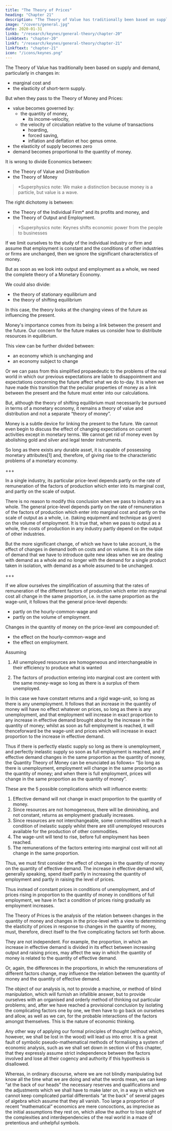 ```yaml
---
title: "The Theory of Prices"
heading: "Chapter 21"
description: "The Theory of Value has traditionally been based on supply and demand, particularly in changes in marginal cost and the elasticity of short-period supply"
image: "/covers/general.jpg"
date: 2020-01-31
linkb: "/research/keynes/general-theory/chapter-20"
linkbtext: "chapter-20"
linkf: "/research/keynes/general-theory/chapter-21"
linkftext: "chapter-21"
icon: "/icons/keynes.png"
---
```



The Theory of Value has traditionally been based on supply and demand, particularly in changes in:
- marginal cost and
- the elasticity of short-term supply.

But when they pass to the Theory of Money and Prices:
- value becomes governed by: 
  - the quantity of money, 
    - its income-velocity,
  - the velocity of circulation relative to the volume of transactions
    - hoarding,
    - forced saving, 
    - inflation and deflation et hoc genus omne.
- the elasticity of supply becomes zero
- demand becomes proportional to the quantity of money. 

<!-- We get lost and do not know what route or journey connects them. -->

<!-- Little attempt is made to relate these vaguer phrases to our former notions of the elasticities of supply and demand. -->
<!-- The foregoing chapters aimed to bring the theory of prices closer with the theory of value.  -->

It is wrong to divide Economics between:
- the Theory of Value and Distribution
- the Theory of Money

> *Superphysics note: We make a distinction because money is a particle, but value is a wave.



The right dichotomy is between:
- the Theory of the Individual Firm* and its profits and money, and 
- the Theory of Output and Employment. 

> *Superphysics note: Keynes shifts economic power from the people to businesses



If we limit ourselves to the study of the individual industry or firm and assume that employment is constant and the conditions of other industries or firms are unchanged, then we ignore the significant characteristics of money.

But as soon as we look into output and employment as a whole, we need the complete theory of a Monetary Economy.

We could also divide:
- the theory of stationary equilibrium and
- the theory of shifting equilibrium

In this case, the theory looks at the changing views of the future as influencing the present. 

Money's importance comes from its being a link between the present and the future.  Our concern for the future makes us consider how to distribute resources in equilibrium.

This view can be further divided between:
- an economy which is unchanging and
- an economy subject to change
<!-- where all things are foreseen from the beginning -->

Or we can pass from this simplified propaedeutic to the problems of the real world in which our previous expectations are liable to disappointment and expectations concerning the future affect what we do to-day. It is when we have made this transition that the peculiar properties of money as a link between the present and the future must enter into our calculations. 

But, although the theory of shifting equilibrium must necessarily be pursued in terms of a monetary economy, it remains a theory of value and distribution and not a separate “theory of money”. 

Money is a subtle device for linking the present to the future. We cannot even begin to discuss the effect of changing expectations on current activities except in monetary terms. We cannot get rid of money even by abolishing gold and silver and legal tender instruments. 

So long as there exists any durable asset, it is capable of possessing monetary attributes[1] and, therefore, of giving rise to the characteristic problems of a monetary economy.

+++

In a single industry, its particular price-level depends partly on the rate of remuneration of the factors of production which enter into its marginal cost, and partly on the scale of output. 

There is no reason to modify this conclusion when we pass to industry as a whole. The general price-level depends partly on the rate of remuneration of the factors of production which enter into marginal cost and partly on the scale of output as a whole, i.e. (taking equipment and technique as given) on the volume of employment. It is true that, when we pass to output as a whole, the costs of production in any industry partly depend on the output of other industries. 

But the more significant change, of which we have to take account, is the effect of changes in demand both on costs and on volume. It is on the side of demand that we have to introduce quite new ideas when we are dealing with demand as a whole and no longer with the demand for a single product taken in isolation, with demand as a whole assumed to be unchanged.

+++

If we allow ourselves the simplification of assuming that the rates of remuneration of the different factors of production which enter into marginal cost all change in the same proportion, i.e. in the same proportion as the wage-unit, it follows that the general price-level <!-- (taking equipment and technique as given) --> depends:
- partly on the <!-- wage-unit --> hourly-common-wage and
- partly on the volume of employment. 


Changes in the quantity of money on the price-level are compounded of:
- the effect on the hourly-common-wage <!-- wage-unit --> and
- the effect on employment.

Assuming

1. All unemployed resources are homogeneous and interchangeable in their efficiency to produce what is wanted

2. The factors of production entering into marginal cost are content with the same money-wage so long as there is a surplus of them unemployed. 

In this case we have constant returns and a rigid wage-unit, so long as there is any unemployment. It follows that an increase in the quantity of money will have no effect whatever on prices, so long as there is any unemployment, and that employment will increase in exact proportion to any increase in effective demand brought about by the increase in the quantity of money; whilst as soon as full employment is reached, it will thenceforward be the wage-unit and prices which will increase in exact proportion to the increase in effective demand. 

Thus if there is perfectly elastic supply so long as there is unemployment, and perfectly inelastic supply so soon as full employment is reached, and if effective demand changes in the same proportion as the quantity of money, the Quantity Theory of Money can be enunciated as follows= “So long as there is unemployment, employment will change in the same proportion as the quantity of money; and when there is full employment, prices will change in the same proportion as the quantity of money”.

<!-- Having, however, satisfied tradition by introducing a sufficient number of simplifying assumptions to enable us to enunciate a Quantity Theory of Money, let us now consider the  -->

These are the 5 possible complications which will influence events:

1. Effective demand will not change in exact proportion to the quantity of money.
2. Since resources are not homogeneous, there will be diminishing, and not constant, returns as employment gradually increases.
3. Since resources are not interchangeable, some commodities will reach a condition of inelastic supply whilst there are still unemployed resources available for the production of other commodities.
4. The wage-unit will tend to rise, before full employment has been reached.
5. The remunerations of the factors entering into marginal cost will not all change in the same proportion.

Thus, we must first consider the effect of changes in the quantity of money on the quantity of effective demand. The increase in effective demand will, generally speaking, spend itself partly in increasing the quantity of employment and partly in raising the level of prices. 

Thus instead of constant prices in conditions of unemployment, and of prices rising in proportion to the quantity of money in conditions of full employment, we have in fact a condition of prices rising gradually as employment increases. 

The Theory of Prices is the analysis of the relation between changes in the quantity of money and changes in the price-level with a view to determining the elasticity of prices in response to changes in the quantity of money, must, therefore, direct itself to the five complicating factors set forth above.

<!-- We will consider each of them in turn. But this procedure must not be allowed to lead us into supposing that they are, strictly speaking,  -->
They are not independent. For example, the proportion, in which an increase in effective demand is divided in its effect between increasing output and raising prices, may affect the way in which the quantity of money is related to the quantity of effective demand. 

Or, again, the differences in the proportions, in which the remunerations of different factors change, may influence the relation between the quantity of money and the quantity of effective demand. 

The object of our analysis is, not to provide a machine, or method of blind manipulation, which will furnish an infallible answer, but to provide ourselves with an organised and orderly method of thinking out particular problems; and, after we have reached a provisional conclusion by isolating the complicating factors one by one, we then have to go back on ourselves and allow, as well as we can, for the probable interactions of the factors amongst themselves. This is the nature of economic thinking. 

Any other way of applying our formal principles of thought (without which, however, we shall be lost in the wood) will lead us into error. It is a great fault of symbolic pseudo-mathematical methods of formalising a system of economic analysis, such as we shall set down in section vi of this chapter, that they expressly assume strict independence between the factors involved and lose all their cogency and authority if this hypothesis is disallowed. 

Whereas, in ordinary discourse, where we are not blindly manipulating but know all the time what we are doing and what the words mean, we can keep “at the back of our heads” the necessary reserves and qualifications and the adjustments which we shall have to make later on, in a way in which we cannot keep complicated partial differentials “at the back” of several pages of algebra which assume that they all vanish. Too large a proportion of recent “mathematical” economics are mere concoctions, as imprecise as the initial assumptions they rest on, which allow the author to lose sight of the complexities and interdependencies of the real world in a maze of pretentious and unhelpful symbols.

